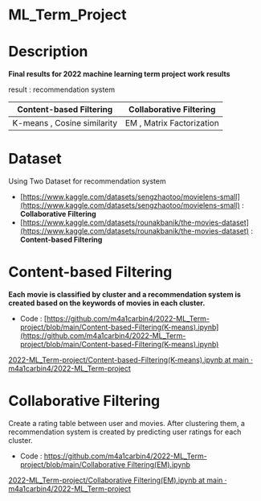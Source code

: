 # ML_Term_Project

# Description

**Final results for 2022 machine learning term project work results**

result : recommendation system

| Content-based Filtering | Collaborative Filtering |
| --- | --- |
| K-means , Cosine similarity | EM , Matrix Factorization |

# Dataset

Using Two Dataset for recommendation system

- [https://www.kaggle.com/datasets/sengzhaotoo/movielens-small](https://www.kaggle.com/datasets/sengzhaotoo/movielens-small) : **Collaborative Filtering**
- [https://www.kaggle.com/datasets/rounakbanik/the-movies-dataset](https://www.kaggle.com/datasets/rounakbanik/the-movies-dataset) : **Content-based Filtering**

# **Content-based Filtering**

**Each movie is classified by cluster and a recommendation system is created based on the keywords of movies in each cluster.**

- Code : [https://github.com/m4a1carbin4/2022-ML_Term-project/blob/main/Content-based-Filtering(K-means).ipynb](https://github.com/m4a1carbin4/2022-ML_Term-project/blob/main/Content-based-Filtering(K-means).ipynb)

[2022-ML_Term-project/Content-based-Filtering(K-means).ipynb at main · m4a1carbin4/2022-ML_Term-project](https://github.com/m4a1carbin4/2022-ML_Term-project/blob/main/Content-based-Filtering(K-means).ipynb)

# **Collaborative Filtering**

Create a rating table between user and movies. After clustering them, a recommendation system is created by predicting user ratings for each cluster. 

- Code : [https://github.com/m4a1carbin4/2022-ML_Term-project/blob/main/Collaborative Filtering(EM).ipynb](https://github.com/m4a1carbin4/2022-ML_Term-project/blob/main/Collaborative%20Filtering(EM).ipynb)

[2022-ML_Term-project/Collaborative Filtering(EM).ipynb at main · m4a1carbin4/2022-ML_Term-project](https://github.com/m4a1carbin4/2022-ML_Term-project/blob/main/Collaborative%20Filtering(EM).ipynb)
